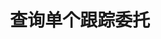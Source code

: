 ---
title: 查询单个跟踪委托
position_number: 15
type: get
description: /future/trade/v1/entrust/track-detail
parameters:
    -
        name: trackId
        type: integer
        mandatory: true
        default: N/A
        description: 跟踪委托id
        ranges:
left_code_blocks:
    -
        code_block: "public void getTrackDetail() {\r\n\tString text = HttpUtil.get(URL + \"/data/api/future/trade/v1/entrust/track-detail\");\r\n\tSystem.out.println(text);\r\n}"
        title: Java
        language: java
right_code_blocks:
    - code_block: |-
        {
          "error": {
            "code": "",
            "msg": ""
          },
          "msgInfo": "",
          "result": {
            "activationPrice": 0,      //激活价格，如果没有配置，则用当前价格为激活价格
            "avgPrice": 0,             //实际成交均价
            "callback": "",            //回调幅度配置 1比例 2固定
            "callbackVal": 0,          //回调幅度配置值，大于0
            "configActivation": false, //是否配置激活价格
            "createdTime": 0,          //创建时间
            "currentPrice": 0,         //下单时对应类型的实时价格，激活价格和下单行情价格比较，判断激活价格的方向
            "desc": "",                //描述，撤销、委托失败等描述
            "executedQty": 0,          //实际成交数量
            "orderSide": "",           //买卖方向
            "ordinary": true,          //
            "origQty": 0,              //数量（张）
            "positionSide": "",        //持仓方向
            "price": 0,                //订单价格
            "state": "",               //订单状态 NOT_ACTIVATION: 未激活；NOT_TRIGGERED：新建委托（未触发）；TRIGGERING：触发中；TRIGGERED：已触发；USER_REVOCATION：用户撤销；PLATFORM_REVOCATION：平台撤销（拒绝）；EXPIRED：已过期;DELEGATION_FAILED: 委托失败
            "stopPrice": 0,            //触发价格
            "symbol": "",              //交易对
            "trackId": 0,              //跟踪委托id
            "triggerPriceType": "",    //触发价格类型
            "updatedTime": 0           //更新时间
          },
          "returnCode": 0
        }
      title: Response
      language: json
---